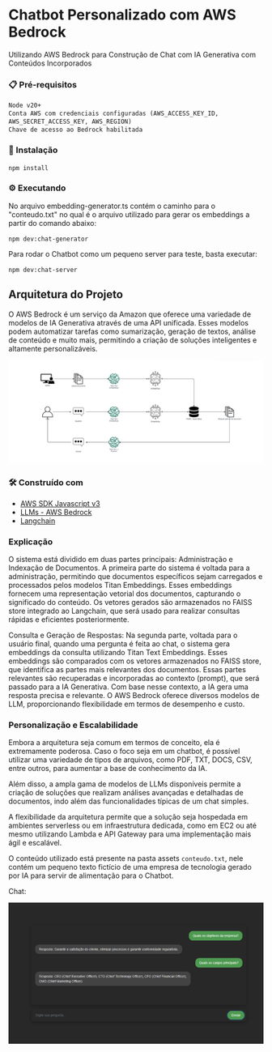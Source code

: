# Chatbot Personalizado com AWS Bedrock
Utilizando AWS Bedrock para Construção de Chat com IA Generativa com Conteúdos Incorporados

### 📋 Pré-requisitos

```
Node v20+
Conta AWS com credenciais configuradas (AWS_ACCESS_KEY_ID, AWS_SECRET_ACCESS_KEY, AWS_REGION)
Chave de acesso ao Bedrock habilitada
```

### 🔧 Instalação

```
npm install
```

### ⚙️ Executando 

No arquivo embedding-generator.ts contém o caminho para o "conteudo.txt" no qual é o arquivo utilizado para gerar os embeddings a partir do comando abaixo:
```
npm dev:chat-generator
```
Para rodar o Chatbot como um pequeno server para teste, basta executar: 
```Q
npm dev:chat-server
```
## Arquitetura do Projeto

O AWS Bedrock é um serviço da Amazon que oferece uma variedade de modelos de IA Generativa através de uma API unificada. Esses modelos podem automatizar tarefas como sumarização, geração de textos, análise de conteúdo e muito mais, permitindo a criação de soluções inteligentes e altamente personalizáveis.

![Diagrama do projeto](assets/aws-bedrock-diagram.png)

### 🛠️ Construído com

* [AWS SDK Javascript v3](https://docs.aws.amazon.com/AWSJavaScriptSDK/v3/latest/client/lambda/command/InvokeCommand/)
* [LLMs - AWS Bedrock](https://aws.amazon.com/pt/bedrock/)
* [Langchain](https://js.langchain.com/docs/introduction/)

### Explicação

O sistema está dividido em duas partes principais: Administração e Indexação de Documentos. A primeira parte do sistema é voltada para a administração, permitindo que documentos específicos sejam carregados e processados pelos modelos Titan Embeddings. Esses embeddings fornecem uma representação vetorial dos documentos, capturando o significado do conteúdo. Os vetores gerados são armazenados no FAISS store integrado ao Langchain, que será usado para realizar consultas rápidas e eficientes posteriormente.

Consulta e Geração de Respostas: Na segunda parte, voltada para o usuário final, quando uma pergunta é feita ao chat, o sistema gera embeddings da consulta utilizando Titan Text Embeddings. Esses embeddings são comparados com os vetores armazenados no FAISS store, que identifica as partes mais relevantes dos documentos. Essas partes relevantes são recuperadas e incorporadas ao contexto (prompt), que será passado para a IA Generativa. Com base nesse contexto, a IA gera uma resposta precisa e relevante. O AWS Bedrock oferece diversos modelos de LLM, proporcionando flexibilidade em termos de desempenho e custo.

### Personalização e Escalabilidade

Embora a arquitetura seja comum em termos de conceito, ela é extremamente poderosa. Caso o foco seja em um chatbot, é possível utilizar uma variedade de tipos de arquivos, como PDF, TXT, DOCS, CSV, entre outros, para aumentar a base de conhecimento da IA.

Além disso, a ampla gama de modelos de LLMs disponíveis permite a criação de soluções que realizam análises avançadas e detalhadas de documentos, indo além das funcionalidades típicas de um chat simples.

A flexibilidade da arquitetura permite que a solução seja hospedada em ambientes serverless ou em infraestrutura dedicada, como em EC2 ou até mesmo utilizando Lambda e API Gateway para uma implementação mais ágil e escalável.

O conteúdo utilizado está presente na pasta assets `conteudo.txt`, nele contém um pequeno texto fictício de uma empresa de tecnologia gerado por IA para servir de alimentação para o Chatbot.

Chat:

![Chat](assets/chat.png)